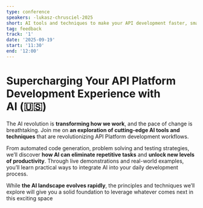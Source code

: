 ```yaml
---
type: conference
speakers: -lukasz-chrusciel-2025
short: AI tools and techniques to make your API development faster, smarter, better.
tag: feedback
track: '1'
date: '2025-09-19'
start: '11:30'
end: '12:00'
---
```


# Supercharging Your API Platform Development Experience with AI (🇺🇸)

The AI revolution is **transforming how we work**, and the pace of change is breathtaking. Join me on **an exploration of cutting-edge AI tools and techniques** that are revolutionizing API Platform development workflows.

From automated code generation, problem solving and testing strategies, we’ll discover **how AI can eliminate repetitive tasks** and **unlock new levels of productivity**. Through live demonstrations and real-world examples, you’ll learn practical ways to integrate AI into your daily development process. 

While **the AI landscape evolves rapidly**, the principles and techniques we’ll explore will give you a solid foundation to leverage whatever comes next in this exciting space
